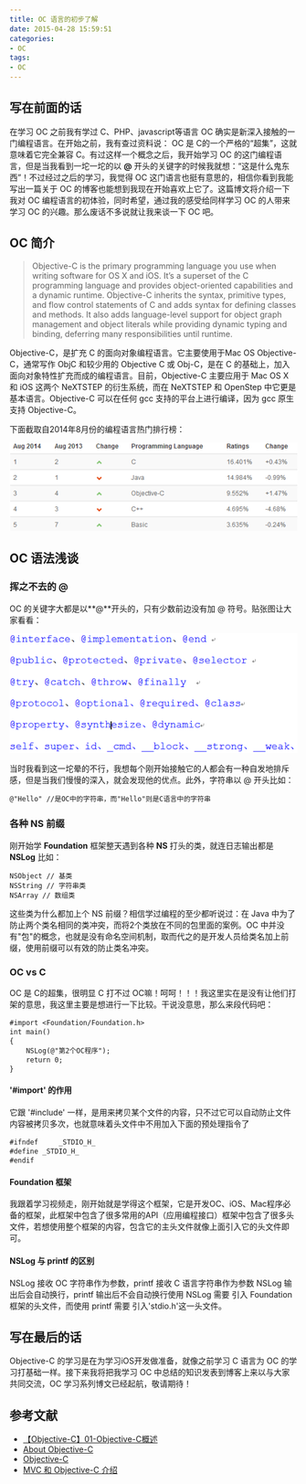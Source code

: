 ```yaml
---
title: OC 语言的初步了解
date: 2015-04-28 15:59:51
categories:
- OC
tags:
- OC
---
```

## 写在前面的话
在学习 OC 之前我有学过 C、PHP、javascript等语言 OC 确实是新深入接触的一门编程语言。在开始之前，我有查过资料说： OC 是 C的一个严格的“超集”，这就意味着它完全兼容 C。有过这样一个概念之后，我开始学习 OC 的这门编程语言，但是当我看到一坨一坨的以 **@** 开头的关键字的时候我就想：“这是什么鬼东西”！不过经过之后的学习，我觉得 OC 这门语言也挺有意思的，相信你看到我能写出一篇关于 OC 的博客也能想到我现在开始喜欢上它了。这篇博文将介绍一下我对 OC 编程语言的初体验，同时希望，通过我的感受给同样学习 OC 的人带来学习 OC 的兴趣。那么废话不多说就让我来谈一下 OC 吧。
<!--more-->
##  OC 简介
> Objective-C is the primary programming language you use when writing software for OS X and iOS. It’s a superset of the C programming language and provides object-oriented capabilities and a dynamic runtime. Objective-C inherits the syntax, primitive types, and flow control statements of C and adds syntax for defining classes and methods. It also adds language-level support for object graph management and object literals while providing dynamic typing and binding, deferring many responsibilities until runtime.

Objective-C，是扩充 C 的面向对象编程语言。它主要使用于Mac OS Objective-C，通常写作 ObjC 和较少用的 Objective C 或 Obj-C，是在 C 的基础上，加入面向对象特性扩充而成的编程语言。目前，Objective-C 主要应用于 Mac OS X 和 iOS 这两个 NeXTSTEP 的衍生系统，而在 NeXTSTEP 和 OpenStep 中它更是基本语言。Objective-C 可以在任何 gcc 支持的平台上进行编译，因为 gcc 原生支持 Objective-C。

下面截取自2014年8月份的编程语言热门排行榜：

![](../../assets/topseven.png)

## OC 语法浅谈

### 挥之不去的 @

OC 的关键字大都是以**@**开头的，只有少数前边没有加 @ 符号。贴张图让大家看看：

![](../../assets/ockeywordimg.png)

当时我看到这一坨晕的不行，我想每个刚开始接触它的人都会有一种自发地排斥感，但是当我们慢慢的深入，就会发现他的优点。此外，字符串以 @ 开头比如：

    @"Hello" //是OC中的字符串，而"Hello"则是C语言中的字符串

### 各种 NS 前缀

刚开始学 **Foundation** 框架整天遇到各种 **NS** 打头的类，就连日志输出都是 **NSLog** 比如：

    NSObject // 基类
    NSString // 字符串类
    NSArray // 数组类

这些类为什么都加上个 NS 前缀？相信学过编程的至少都听说过：在 Java 中为了防止两个类名相同的类冲突，而将2个类放在不同的包里面的案例。OC 中并没有"包"的概念，也就是没有命名空间机制，取而代之的是开发人员给类名加上前缀，使用前缀可以有效的防止类名冲突。

### OC vs C

OC 是 C的超集，很明显 C 打不过 OC嘛！呵呵！！！我这里实在是没有让他们打架的意思，我这里主要是想进行一下比较。干说没意思，那么来段代码吧：

    #import <Foundation/Foundation.h>
    int main()
    {
        NSLog(@"第2个OC程序");
        return 0;
    }

#### '#import' 的作用
它跟 '#include' 一样，是用来拷贝某个文件的内容，只不过它可以自动防止文件内容被拷贝多次，也就意味着头文件中不用加入下面的预处理指令了

    #ifndef     _STDIO_H_
    #define _STDIO_H_
    #endif

#### Foundation 框架
我跟着学习视频走，刚开始就是学得这个框架，它是开发OC、iOS、Mac程序必备的框架，此框架中包含了很多常用的API（应用编程接口）框架中包含了很多头文件，若想使用整个框架的内容，包含它的主头文件就像上面引入它的头文件即可。

#### NSLog 与 printf 的区别
NSLog 接收 OC 字符串作为参数，printf 接收 C 语言字符串作为参数 NSLog 输出后会自动换行，printf 输出后不会自动换行使用 NSLog 需要 引入 Foundation 框架的头文件，而使用 printf 需要 引入'stdio.h'这一头文件。

## 写在最后的话
Objective-C 的学习是在为学习iOS开发做准备，就像之前学习 C 语言为 OC 的学习打基础一样。接下来我将把我学习 OC 中总结的知识发表到博客上来以与大家共同交流，OC 学习系列博文已经起航，敬请期待！

## 参考文献

- [【Objective-C】01-Objective-C概述](http://www.cnblogs.com/mjios/archive/2013/03/28/2983753.html)
- [About Objective-C](https://developer.apple.com/library/mac/documentation/Cocoa/Conceptual/ProgrammingWithObjectiveC/Introduction/Introduction.html)
- [Objective-C](http://zh.wikipedia.org/wiki/Objective-C)
- [MVC 和 Objective-C 介绍](http://open.163.com/movie/2011/11/T/P/M807AH0S5_M807F02TP.html)